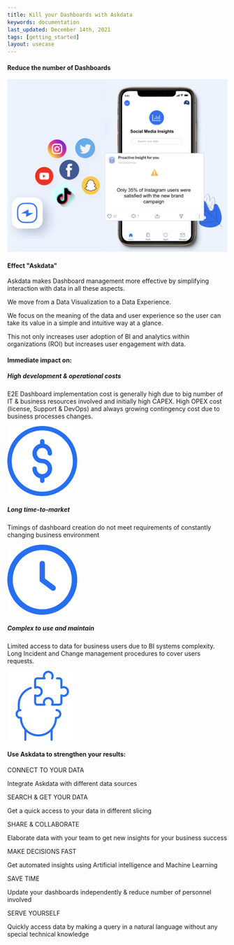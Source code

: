 ```yaml
---
title: Kill your Dashboards with Askdata
keywords: documentation
last_updated: December 14th, 2021
tags: [getting_started]
layout: usecase
---
```


#### Reduce the number of Dashboards

<img src="/media/use-cases/icons/Social.png" class="image-doc p-3">

#### Effect "Askdata" 

Askdata makes Dashboard management more effective by simplifying interaction with data in all these aspects. 

We move from a Data Visualization to a Data Experience. 

We focus on the meaning of the data and user experience so the user can take its value in a simple and intuitive way at a glance. 

This not only increases user adoption of BI and analytics within organizations (ROI) but increases user engagement with data.

#### Immediate impact on:

<div class="row">
  <div class="col-sm-4">
    <div class="card">
      <div class="card-body text-center">
        <h5 class="card-title">High development & operational costs</h5>
        <p class="card-text">E2E Dashboard implementation cost is generally high due to big number of IT & business resources involved and initially high CAPEX. High OPEX cost (license, Support & DevOps) and always growing contingency cost due to business processes changes.</p>
         <img src="/media/use-cases/icons/dashboards_1.png" class="card-img" alt="Sales Accuracy" style="max-width:160px">
      </div>
    </div>
  </div>
  <div class="col-sm-4">
    <div class="card">
      <div class="card-body text-center">
        <h5 class="card-title">Long time-to-market</h5>
        <p class="card-text">Timings of dashboard creation do not meet requirements of constantly changing business environment</p>
        <img src="/media/use-cases/icons/dashboards_2.png" class="card-img" alt="Sales Accuracy" style="max-width:160px">
      </div>
    </div>
  </div>
    <div class="col-sm-4">
    <div class="card">
      <div class="card-body text-center">
        <h5 class="card-title">Сomplex to use and maintain</h5>
        <p class="card-text">Limited access to data for business users due to BI systems complexity. Long Incident and Change management procedures to cover users requests.</p>
        <img src="/media/use-cases/icons/dashboards_3.png" class="card-img" alt="Sales Accuracy" style="max-width:160px">
      </div>
    </div>
  </div>
</div>

#### Use Askdata to strengthen your results:

CONNECT TO YOUR DATA

Integrate Askdata with different data sources 

SEARCH & GET YOUR DATA

Get a quick access to your data in different slicing 

SHARE & COLLABORATE

Elaborate data with your team to get new insights for your business success 

MAKE DECISIONS FAST

Get automated insights using Artificial intelligence and Machine Learning

SAVE TIME

Update your dashboards independently & reduce number of personnel involved 

SERVE YOURSELF

Quickly access data by making a query in a natural language without any special technical knowledge 

